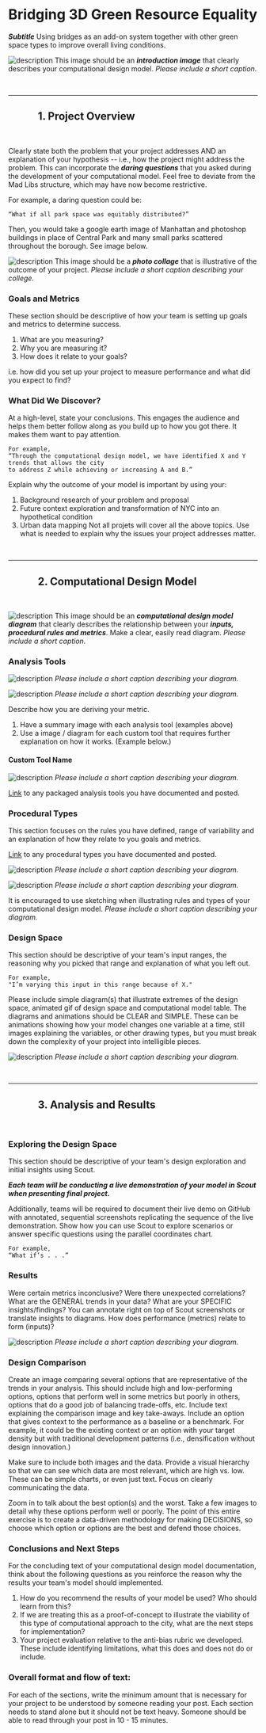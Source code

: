 # Bridging 3D Green Resource Equality

***Subtitle*** Using bridges as an add-on system together with other green space types to improve overall living conditions.

![description](../images/Final_Project_Temple_Intro_Image.png)
This image should be an ***introduction image*** that clearly describes your computational design model.
*Please include a short caption.*

<br />

***

## &nbsp;&nbsp;&nbsp;&nbsp;&nbsp;&nbsp;&nbsp;&nbsp;&nbsp;&nbsp;&nbsp;&nbsp;1. Project Overview

<br />

Clearly state both the problem that your project addresses AND an explanation of your hypothesis -- i.e., how the project might address the problem. This can incorporate the ***daring questions*** that you asked during the development of your computational model. Feel free to deviate from the Mad Libs structure, which may have now become restrictive.

For example, a daring question could be:

```
“What if all park space was equitably distributed?”
```

Then, you would take a google earth image of Manhattan and photoshop buildings in place of Central Park and many small parks scattered throughout the borough. See image below.


![description](../images/Final_Project_Temple_Collage_Image.jpg)
This image should be a ***photo collage*** that is illustrative of the outcome of your project.
*Please include a short caption describing your college.*


### Goals and Metrics

These section should be descriptive of how your team is setting up goals and metrics to determine success.

1. What are you measuring?
1. Why you are measuring it?
1. How does it relate to your goals?

i.e. how did you set up your project to measure performance and what did you expect to find?

### What Did We Discover?

At a high-level, state your conclusions. This engages the audience and helps them better follow along as you build up to how you got there. It makes them want to pay attention.


```
For example,
“Through the computational design model, we have identified X and Y trends that allows the city
to address Z while achieving or increasing A and B.”
```

Explain why the outcome of your model is important by using your:
1. Background research of your problem and proposal
1. Future context exploration and transformation of NYC into an hypothetical condition
1. Urban data mapping
Not all projets will cover all the above topics. Use what is needed to explain why the issues your project addresses matter.

<br />

***

## &nbsp;&nbsp;&nbsp;&nbsp;&nbsp;&nbsp;&nbsp;&nbsp;&nbsp;&nbsp;&nbsp;&nbsp;2. Computational Design Model

<br />

![description](../images/PT_CompDesignModelDiagram.png)
This image should be an ***computational design model diagram*** that clearly describes the relationship between your ***inputs, procedural rules and metrics***. Make a clear, easily read diagram.
*Please include a short caption.*


### Analysis Tools
![description](../images/PT_SummaryAnalysisTool.png)
*Please include a short caption describing your diagram.*

![description](../images/PT_AnalysisToolSummary.png)
*Please include a short caption describing your diagram.*

Describe how you are deriving your metric.

1. Have a summary image with each analysis tool (examples above)
1. Use a image / diagram for each custom tool that requires further explanation on how it works. (Example below.)

#### Custom Tool Name
![description](../images/PT_ExampleToolExplanation.png)
*Please include a short caption describing your diagram.*

[Link](https://github.com/XIM-GSAPP/XIM-GSAPP-Fa20/tree/main/src/tools) to any packaged analysis tools you have documented and posted.



### Procedural Types

This section focuses on the rules you have defined, range of variability and an explanation of how they relate to you goals and metrics. 

[Link](https://github.com/XIM-GSAPP/XIM-GSAPP-Fa20/tree/main/src/types) to any procedural types you have documented and posted.

![description](../images/PT_DiagramProceduralType.png)
*Please include a short caption describing your diagram.*

![description](../images/PT_DiagramProceduralTypeSketch.png)
*Please include a short caption describing your diagram.*

It is encouraged to use sketching when illustrating rules and types of your computational design model.
*Please include a short caption describing your diagram.*


### Design Space

This section should be descriptive of your team's input ranges, the reasoning why you picked that range and explanation of what you left out. 

```
For example,
"I’m varying this input in this range because of X."
```

Please include simple diagram(s) that illustrate extremes of the design space, animated gif of design space and computational model table. The diagrams and animations should be CLEAR and SIMPLE. These can be animations showing how your model changes one variable at a time, still images explaining the variables, or other drawing types, but you must break down the complexity of your project into intelligible pieces.



![description](../images/PT_DiagramRangeInput.png)
*Please include a short caption describing your diagram.*

<br />

***

## &nbsp;&nbsp;&nbsp;&nbsp;&nbsp;&nbsp;&nbsp;&nbsp;&nbsp;&nbsp;&nbsp;&nbsp;3. Analysis and Results

<br />

### Exploring the Design Space

This section should be descriptive of your team's design exploration and initial insights using Scout. 

***Each team will be conducting a live demonstration of your model in Scout when presenting final project.***

Additionally, teams will be required to document their live demo on GitHub with annotated, sequential screenshots replicating the sequence of the live demonstration. Show how you can use Scout to explore scenarios or answer specific questions using the parallel coordinates chart.

```
For example,
“What if’s . . .”
```

### Results

Were certain metrics inconclusive? Were there unexpected correlations? What are the GENERAL trends in your data? What are your SPECIFIC insights/findings? You can annotate right on top of Scout screenshots or translate insights to diagrams. How does performance (metrics) relate to form (inputs)?

![description](../images/PT_PerformanceSummarySlide.png)
*Please include a short caption describing your diagram.*

### Design Comparison

Create an image comparing several options that are representative of the trends in your analysis. This should include high and low-performing options, options that perform well in some metrics but poorly in others, options that do a good job of balancing trade-offs, etc. Include text explaining the comparison image and key take-aways. Include an option that gives context to the performance as a baseline or a benchmark. For example, it could be the existing context or an option with your target density but with traditional development patterns (i.e., densification without design innovation.)

Make sure to include both images and the data. Provide a visual hierarchy so that we can see which data are most relevant, which are high vs.  low. These can be simple charts, or even just text. Focus on clearly communicating the data. 

Zoom in to talk about the best option(s) and the worst. Take a few images to detail why these options perform well or poorly. The point of this entire exercise is to create a data-driven methodology for making DECISIONS, so choose which option or options are the best and defend those choices.

### Conclusions and Next Steps

For the concluding text of your computational design model documentation, think about the following questions as you reinforce the reason why the results your team's model should implemented.

1. How do you recommend the results of your model be used? Who should learn from this?
1. If we are treating this as a proof-of-concept to illustrate the viability of this type of computational approach to the city, what are the next steps for implementation?
1. Your project evaluation relative to the anti-bias rubric we developed. These include identifying limitations, what this does and does not do or include.


### Overall format and flow of text:

For each of the sections, write the minimum amount that is necessary for your project to be understood by someone reading your post. Each section needs to stand alone but it should not be text heavy. Someone should be able to read through your post in 10 - 15 minutes.
